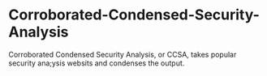 # Corroborated-Condensed-Security-Analysis
Corroborated Condensed Security Analysis, or CCSA, takes popular security ana;ysis websits and condenses the output.
